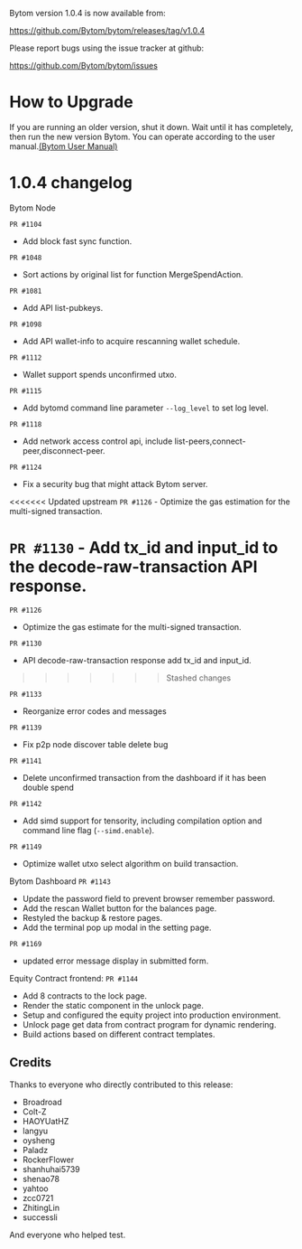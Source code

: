 Bytom version 1.0.4 is now available from:

  https://github.com/Bytom/bytom/releases/tag/v1.0.4


Please report bugs using the issue tracker at github:

  https://github.com/Bytom/bytom/issues

How to Upgrade
===============

If you are running an older version, shut it down. Wait until it has completely, then run the new version Bytom.
You can operate according to the user manual.[(Bytom User Manual)](https://bytom.io/wp-content/themes/freddo/images/wallet/BytomUsermanualV1.0_en.pdf)


1.0.4 changelog
================
Bytom Node

`PR #1104`
  - Add block fast sync function.

`PR #1048`
  - Sort actions by original list for function MergeSpendAction.

`PR #1081`
  - Add API list-pubkeys.

`PR #1098`
  - Add API wallet-info to acquire rescanning wallet schedule.

`PR #1112`
  - Wallet support spends unconfirmed utxo.

`PR #1115`
  - Add bytomd command line parameter `--log_level` to set log level.

`PR #1118`
  - Add network access control api, include list-peers,connect-peer,disconnect-peer.

`PR #1124`
  - Fix a security bug that might attack Bytom server.

<<<<<<< Updated upstream
`PR #1126`  - Optimize the gas estimation for the multi-signed transaction.

`PR #1130`  - Add tx_id and input_id to the decode-raw-transaction API response.
=======
`PR #1126`
  - Optimize the gas estimate for the multi-signed transaction.

`PR #1130`
  - API decode-raw-transaction response add tx_id and input_id.
>>>>>>> Stashed changes

`PR #1133`
  - Reorganize error codes and messages

`PR #1139`
  - Fix p2p node discover table delete bug

`PR #1141`
  - Delete unconfirmed transaction from the dashboard if it has been double spend 

`PR #1142`
  - Add simd support for tensority, including compilation option and command line flag (`--simd.enable`).

`PR #1149`
  - Optimize wallet utxo select algorithm on build transaction.

Bytom Dashboard
`PR #1143`
  - Update the password field to prevent browser remember password.
  - Add the rescan Wallet button for the balances page.
  - Restyled the backup & restore pages.
  - Add the terminal pop up modal in the setting page.

`PR #1169`
  - updated error message display in submitted form.

Equity Contract frontend:
`PR #1144`
  - Add 8 contracts to the lock page.
  - Render the static component in the unlock page.
  - Setup and configured the equity project into production environment.
  - Unlock page get data from contract program for dynamic rendering.
  - Build actions based on different contract templates.

Credits
--------

Thanks to everyone who directly contributed to this release:
- Broadroad
- Colt-Z
- HAOYUatHZ
- langyu
- oysheng
- Paladz
- RockerFlower
- shanhuhai5739
- shenao78
- yahtoo
- zcc0721
- ZhitingLin
- successli

And everyone who helped test.
